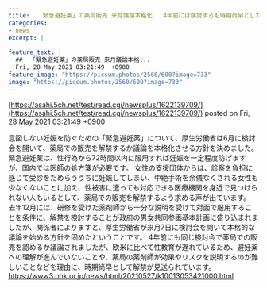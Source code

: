```yaml
---
title:  「緊急避妊薬」の薬局販売 来月議論本格化   4年前には検討するも時期尚早として見おくり    厚労省  
categories:
- news
excerpt: |
  
feature_text: |
  ##  「緊急避妊薬」の薬局販売 来月議論本格...
  Fri, 28 May 2021 03:21:49  +0900
feature_image: "https://picsum.photos/2560/600?image=733"
image: "https://picsum.photos/2560/600?image=733"
---
```


[https://asahi.5ch.net/test/read.cgi/newsplus/1622139709/](https://asahi.5ch.net/test/read.cgi/newsplus/1622139709/)
posted on Fri, 28 May 2021 03:21:49  +0900

<!--more-->

意図しない妊娠を防ぐための「緊急避妊薬」について、厚生労働省は6月に検討会を開いて、薬局での販売を解禁するか議論を本格化させる方針を決めました。 緊急避妊薬は、性行為から72時間以内に服用すれば妊娠を一定程度防げますが、国内では医師の処方箋が必要です。 女性の支援団体からは、診察を負担に感じて受診をためらううちに妊娠してしまい、中絶手術を余儀なくされる女性も少なくないことに加え、性被害に遭っても対応できる医療機関を身近で見つけられない人もいるとして、薬局での販売を解禁するよう求める声が出ています。 去年12月には、研修を受けた薬剤師から十分な説明を受けて対面で服用することを条件に、解禁を検討することが政府の男女共同参画基本計画に盛り込まれましたが、関係者によりますと、厚生労働省が来月7日に検討会を開いて本格的な議論を始める方針を固めたということです。 4年前にも同じ検討会で薬局での販売を認めるか議論されましたが、欧米に比べて性教育が遅れているため、避妊薬への理解が進んでいないことや、薬局の薬剤師が効果やリスクを説明するのが難しいことなどを理由に、時期尚早として解禁が見送られています。 https://www3.nhk.or.jp/news/html/20210527/k10013053421000.html
